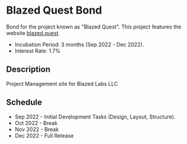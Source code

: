 # Blazed Quest Bond
Bond for the project known as "Blazed Quest". This project features the website [blazed.quest](https://blazed.quest/).

- Incubation Period: 3 months (Sep 2022 - Dec 2022).
- Interest Rate: 1.7%

## Description
Project Management site for Blazed Labs LLC

## Schedule
* Sep 2022 - Initial Development Tasks (Design, Layout, Structure).
* Oct 2022 - Break
* Nov 2022 - Break
* Dec 2022 - Full Release